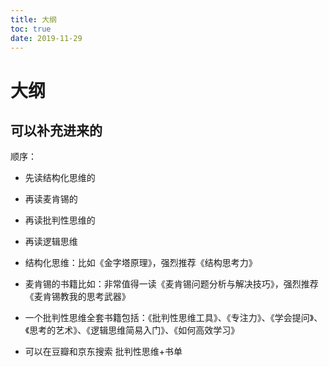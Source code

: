 ```yaml
---
title: 大纲
toc: true
date: 2019-11-29
---
```

# 大纲



## 可以补充进来的

顺序：

- 先读结构化思维的
- 再读麦肯锡的
- 再读批判性思维的
- 再读逻辑思维

- 结构化思维：比如《金字塔原理》，强烈推荐《结构思考力》
- 麦肯锡的书籍比如：非常值得一读《麦肯锡问题分析与解决技巧》，强烈推荐《麦肯锡教我的思考武器》
- 一个批判性思维全套书籍包括：《批判性思维工具》、《专注力》、《学会提问》、《思考的艺术》、《逻辑思维简易入门》、《如何高效学习》


- 可以在豆瓣和京东搜索 批判性思维+书单
